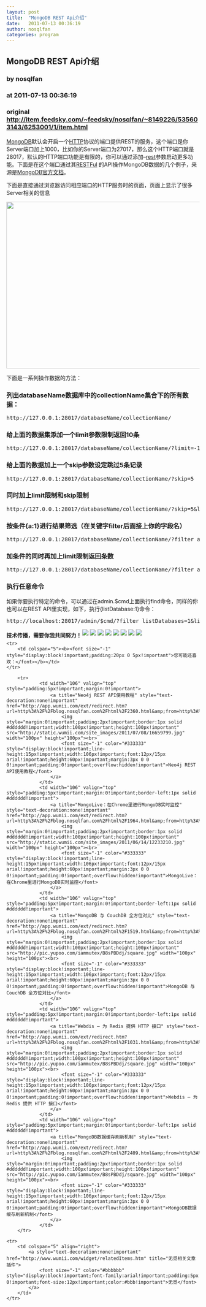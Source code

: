 ```yaml
---
layout: post
title:  "MongoDB REST Api介绍"
date:   2011-07-13 00:36:19
author: nosqlfan
categories: program
---
```


## MongoDB REST Api介绍
### by nosqlfan
### at 2011-07-13 00:36:19
### original <http://item.feedsky.com/~feedsky/nosqlfan/~8149226/535603143/6253001/1/item.html>

<p><span><a href="http://blog.nosqlfan.com/tags/mongodb" title="查看 MongoDB 的全部文章">MongoDB</a></span>默认会开启一个<span><a href="http://blog.nosqlfan.com/tags/http" title="查看 HTTP 的全部文章">HTTP</a></span>协议的端口提供REST的服务，这个端口是你Server端口加上1000，比如你的Server端口为27017，那么这个HTTP端口就是28017，默认的HTTP端口功能是有限的，你可以通过添加–<span><a href="http://blog.nosqlfan.com/tags/rest" title="查看 rest 的全部文章">rest</a></span>参数启动更多功能。下面是在这个端口通过其<span><a href="http://blog.nosqlfan.com/tags/restful" title="查看 RESTFul 的全部文章">RESTFul</a></span> 的API操作MongoDB数据的几个例子，来源是<a href="http://www.mongodb.org/display/DOCS/Http+Interface">MongoDB官方文档</a>。</p>
<p>下面是直接通过浏览器访问相应端口的HTTP服务时的页面，页面上显示了很多Server相关的信息</p>
<p><a href="http://blog.nosqlfan.com/wp-content/uploads/2011/07/console.png"><img title="console" src="http://blog.nosqlfan.com/wp-content/uploads/2011/07/console.png" alt="" width="598" height="435"></a></p>
<p>下面是一系列操作数据的方法：</p>
<h3>列出databaseName数据库中的collectionName集合下的所有数据：</h3>
<pre>http://127.0.0.1:28017/databaseName/collectionName/</pre>
<h3>给上面的数据集添加一个limit参数限制返回10条</h3>
<pre>http://127.0.0.1:28017/databaseName/collectionName/?limit=-10</pre>
<h3>给上面的数据加上一个skip参数设定跳过5条记录</h3>
<pre>http://127.0.0.1:28017/databaseName/collectionName/?skip=5</pre>
<h3>同时加上limit限制和skip限制</h3>
<pre>http://127.0.0.1:28017/databaseName/collectionName/?skip=5&amp;limit=10</pre>
<h3>按条件{a:1}进行结果筛选（在关键字filter后面接上你的字段名）</h3>
<pre>http://127.0.0.1:28017/databaseName/collectionName/?filter_a=1</pre>
<h3>加条件的同时再加上limit限制返回条数</h3>
<pre>http://127.0.0.1:28017/databaseName/collectionName/?filter_a=1&amp;limit=-10</pre>
<h3>执行任意命令</h3>
<p>如果你要执行特定的命令，可以通过在admin.$cmd上面执行find命令，同样的你也可以在REST API里实现，如下，执行{listDatabase:1}命令：</p>
<pre>http://localhost:28017/admin/$cmd/?filter_listDatabases=1&amp;limit=1</pre>
<p style="font-weight:bold"><span style="padding-top:5px;float:left">技术传播，需要你我共同努力！</span><a href="http://twitter.com/share?url=http%3A%2F%2Fblog.nosqlfan.com%2Fhtml%2F2391.html&amp;text=MongoDB%20REST%20Api%E4%BB%8B%E7%BB%8D%20@nosqlfan" title="Twitter" style="text-decoration:none;margin:2px"><img src="http://pic.yupoo.com/iammutex/B8hVKEJk/custom.png"></a><a href="http://v.t.sina.com.cn/share/share.php?title=MongoDB%20REST%20Api%E4%BB%8B%E7%BB%8D%20@nosqlfan%20&amp;url=http%3A%2F%2Fblog.nosqlfan.com%2Fhtml%2F2391.html" title="新浪微博" style="text-decoration:none;margin:2px"><img src="http://pic.yupoo.com/iammutex/B8hVKrzm/custom.png"></a><a href="http://v.t.qq.com/share/share.php?title=MongoDB%20REST%20Api%E4%BB%8B%E7%BB%8D%20@nosqlfan%20&amp;url=http%3A%2F%2Fblog.nosqlfan.com%2Fhtml%2F2391.html" title="腾讯微博" style="text-decoration:none;margin:2px"><img src="http://pic.yupoo.com/iammutex/B8hVJX6o/custom.png"></a><a href="http://sns.qzone.qq.com/cgi-bin/qzshare/cgi_qzshare_onekey?title=MongoDB%20REST%20Api%E4%BB%8B%E7%BB%8D%20@nosqlfan%20&amp;url=http%3A%2F%2Fblog.nosqlfan.com%2Fhtml%2F2391.html" title="QQ空间" style="text-decoration:none;margin:2px"><img src="http://pic.yupoo.com/iammutex/B8hVJSKI/custom.png"></a><a href="http://www.douban.com/recommend/?url=http%3A%2F%2Fblog.nosqlfan.com%2Fhtml%2F2391.html&amp;title=MongoDB%20REST%20Api%E4%BB%8B%E7%BB%8D%20@nosqlfan" title="豆瓣9点" style="text-decoration:none;margin:2px"><img src="http://pic.yupoo.com/iammutex/B8hVJrri/custom.png"></a><a href="http://xianguo.com/service/submitdigg?link=http%3A%2F%2Fblog.nosqlfan.com%2Fhtml%2F2391.html&amp;title=MongoDB%20REST%20Api%E4%BB%8B%E7%BB%8D%20@nosqlfan%20&amp;content=utf-8" title="鲜果" style="text-decoration:none;margin:2px"><img src="http://pic.yupoo.com/iammutex/B8hVJ4v4/custom.png"></a><a href="http://share.renren.com/share/buttonshare.do?link=http%3A%2F%2Fblog.nosqlfan.com%2Fhtml%2F2391.html" title="人人网" style="text-decoration:none;margin:2px"><img src="http://pic.yupoo.com/iammutex/B8hVI86k/custom.png"></a><a href="http://www.facebook.com/sharer.php?u=http%3A%2F%2Fblog.nosqlfan.com%2Fhtml%2F2391.html&amp;title=MongoDB%20REST%20Api%E4%BB%8B%E7%BB%8D%20@nosqlfan" title="FaceBook" style="text-decoration:none;margin:2px"><img src="http://pic.yupoo.com/iammutex/B8hVHr67/custom.png"></a></p>
<table cellspacing="0" cellpadding="3" border="0" style="clear:both">
    
    <tr>
        <td colspan="5"><b><font size="-1" style="display:block!important;padding:20px 0 5px!important">您可能还喜欢：</font></b></td>
    </tr>
    
        <tr>
                <td width="106" valign="top" style="padding:5px!important;margin:0!important">
                    <a title="Neo4j REST API使用教程" style="text-decoration:none!important" href="http://app.wumii.com/ext/redirect.htm?url=http%3A%2F%2Fblog.nosqlfan.com%2Fhtml%2F2360.html&amp;from=http%3A%2F%2Fblog.nosqlfan.com%2Fhtml%2F2391.html">
                        <img style="margin:0!important;padding:2px!important;border:1px solid #dddddd!important;width:100px!important;height:100px!important" src="http://static.wumii.com/site_images/2011/07/08/16659799.jpg" width="100px" height="100px"><br>
                        <font size="-1" color="#333333" style="display:block!important;line-height:15px!important;width:106px!important;font:12px/15px arial!important;height:60px!important;margin:3px 0 0 0!important;padding:0!important;overflow:hidden!important">Neo4j REST API使用教程</font>
                    </a>
                </td>
                <td width="106" valign="top" style="padding:5px!important;margin:0!important;border-left:1px solid #dddddd!important">
                    <a title="MongoLive：在Chrome里进行MongoDB实时监控" style="text-decoration:none!important" href="http://app.wumii.com/ext/redirect.htm?url=http%3A%2F%2Fblog.nosqlfan.com%2Fhtml%2F1964.html&amp;from=http%3A%2F%2Fblog.nosqlfan.com%2Fhtml%2F2391.html">
                        <img style="margin:0!important;padding:2px!important;border:1px solid #dddddd!important;width:100px!important;height:100px!important" src="http://static.wumii.com/site_images/2011/06/14/12233210.jpg" width="100px" height="100px"><br>
                        <font size="-1" color="#333333" style="display:block!important;line-height:15px!important;width:106px!important;font:12px/15px arial!important;height:60px!important;margin:3px 0 0 0!important;padding:0!important;overflow:hidden!important">MongoLive：在Chrome里进行MongoDB实时监控</font>
                    </a>
                </td>
                <td width="106" valign="top" style="padding:5px!important;margin:0!important;border-left:1px solid #dddddd!important">
                    <a title="MongoDB 与 CouchDB 全方位对比" style="text-decoration:none!important" href="http://app.wumii.com/ext/redirect.htm?url=http%3A%2F%2Fblog.nosqlfan.com%2Fhtml%2F1519.html&amp;from=http%3A%2F%2Fblog.nosqlfan.com%2Fhtml%2F2391.html">
                        <img style="margin:0!important;padding:2px!important;border:1px solid #dddddd!important;width:100px!important;height:100px!important" src="http://pic.yupoo.com/iammutex/B8sPBDdj/square.jpg" width="100px" height="100px"><br>
                        <font size="-1" color="#333333" style="display:block!important;line-height:15px!important;width:106px!important;font:12px/15px arial!important;height:60px!important;margin:3px 0 0 0!important;padding:0!important;overflow:hidden!important">MongoDB 与 CouchDB 全方位对比</font>
                    </a>
                </td>
                <td width="106" valign="top" style="padding:5px!important;margin:0!important;border-left:1px solid #dddddd!important">
                    <a title="Webdis – 为 Redis 提供 HTTP 接口" style="text-decoration:none!important" href="http://app.wumii.com/ext/redirect.htm?url=http%3A%2F%2Fblog.nosqlfan.com%2Fhtml%2F1031.html&amp;from=http%3A%2F%2Fblog.nosqlfan.com%2Fhtml%2F2391.html">
                        <img style="margin:0!important;padding:2px!important;border:1px solid #dddddd!important;width:100px!important;height:100px!important" src="http://pic.yupoo.com/iammutex/B8sPBDdj/square.jpg" width="100px" height="100px"><br>
                        <font size="-1" color="#333333" style="display:block!important;line-height:15px!important;width:106px!important;font:12px/15px arial!important;height:60px!important;margin:3px 0 0 0!important;padding:0!important;overflow:hidden!important">Webdis – 为 Redis 提供 HTTP 接口</font>
                    </a>
                </td>
                <td width="106" valign="top" style="padding:5px!important;margin:0!important;border-left:1px solid #dddddd!important">
                    <a title="MongoDB数据缓存刷新机制" style="text-decoration:none!important" href="http://app.wumii.com/ext/redirect.htm?url=http%3A%2F%2Fblog.nosqlfan.com%2Fhtml%2F2409.html&amp;from=http%3A%2F%2Fblog.nosqlfan.com%2Fhtml%2F2391.html">
                        <img style="margin:0!important;padding:2px!important;border:1px solid #dddddd!important;width:100px!important;height:100px!important" src="http://pic.yupoo.com/iammutex/B8sPBDdj/square.jpg" width="100px" height="100px"><br>
                        <font size="-1" color="#333333" style="display:block!important;line-height:15px!important;width:106px!important;font:12px/15px arial!important;height:60px!important;margin:3px 0 0 0!important;padding:0!important;overflow:hidden!important">MongoDB数据缓存刷新机制</font>
                    </a>
                </td>
        </tr>
    
    <tr>
        <td colspan="5" align="right">
            <a style="text-decoration:none!important" href="http://www.wumii.com/widget/relatedItems.htm" title="无觅相关文章插件">
                <font size="-1" color="#bbbbbb" style="display:block!important;font-family:arial!important;padding:5px 0!important;font-size:12px!important;color:#bbb!important">无觅</font>
            </a>
        </td>
    </tr>
</table><img src="http://www1.feedsky.com/t1/535603143/nosqlfan/feedsky/s.gif?r=http://item.feedsky.com/~feedsky/nosqlfan/~8149226/535603143/6253001/1/item.html" border="0" height="0" width="0">